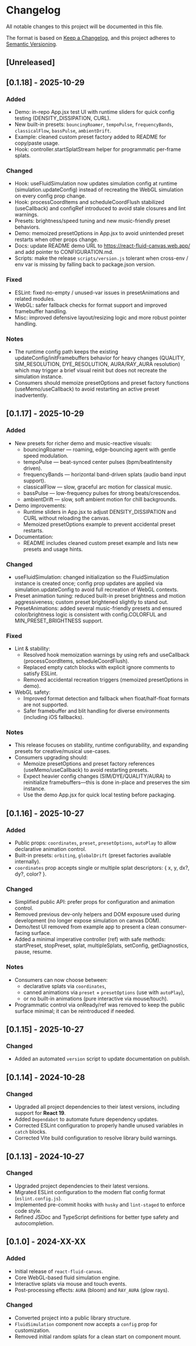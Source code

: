 # Changelog

All notable changes to this project will be documented in this file.

The format is based on [Keep a Changelog](https://keepachangelog.com/en/1.0.0/),
and this project adheres to [Semantic Versioning](https://semver.org/spec/v2.0.0.html).

## [Unreleased]

## [0.1.18] - 2025-10-29

### Added
- Demo: in-repo App.jsx test UI with runtime sliders for quick config testing (DENSITY_DISSIPATION, CURL).
- New built-in presets: `bouncingRoamer`, `tempoPulse`, `frequencyBands`, `classicalFlow`, `bassPulse`, `ambientDrift`.
- Example: cleaned custom preset factory added to README for copy/paste usage.
- Hook: controller.startSplatStream helper for programmatic per-frame splats.

### Changed
- Hook: useFluidSimulation now updates simulation config at runtime (simulation.updateConfig) instead of recreating the WebGL simulation on every config prop change.
- Hook: processCoordItems and scheduleCoordFlush stabilized (useCallback) and configRef introduced to avoid stale closures and lint warnings.
- Presets: brightness/speed tuning and new music-friendly preset behaviors.
- Demo: memoized presetOptions in App.jsx to avoid unintended preset restarts when other props change.
- Docs: update README demo URL to https://react-fluid-canvas.web.app/ and add pointer to CONFIGURATION.md.
- Scripts: make the release `scripts/version.js` tolerant when cross-env / env var is missing by falling back to package.json version.

### Fixed
- ESLint: fixed no-empty / unused-var issues in presetAnimations and related modules.
- WebGL: safer fallback checks for format support and improved framebuffer handling.
- Misc: improved defensive layout/resizing logic and more robust pointer handling.

### Notes
- The runtime config path keeps the existing updateConfig/initFramebuffers behavior for heavy changes (QUALITY, SIM_RESOLUTION, DYE_RESOLUTION, AURA/RAY_AURA resolution) which may trigger a brief visual reinit but does not recreate the simulation instance.
- Consumers should memoize presetOptions and preset factory functions (useMemo/useCallback) to avoid restarting an active preset inadvertently.

## [0.1.17] - 2025-10-29

### Added
- New presets for richer demo and music-reactive visuals:
  - bouncingRoamer — roaming, edge-bouncing agent with gentle speed modulation.
  - tempoPulse — beat-synced center pulses (bpm/beatIntensity driven).
  - frequencyBands — horizontal band-driven splats (audio band input support).
  - classicalFlow — slow, graceful arc motion for classical music.
  - bassPulse — low-frequency pulses for strong beats/crescendos.
  - ambientDrift — slow, soft ambient motion for chill backgrounds.
- Demo improvements:
  - Runtime sliders in App.jsx to adjust DENSITY_DISSIPATION and CURL without reloading the canvas.
  - Memoized presetOptions example to prevent accidental preset restarts.
- Documentation:
  - README includes cleaned custom preset example and lists new presets and usage hints.

### Changed
- useFluidSimulation: changed initialization so the FluidSimulation instance is created once; config prop updates are applied via simulation.updateConfig to avoid full recreation of WebGL contexts.
- Preset animation tuning: reduced built-in preset brightness and motion aggressiveness; custom preset brightened slightly to stand out.
- PresetAnimations: added several music-friendly presets and ensured color/brightness logic is consistent with config.COLORFUL and MIN_PRESET_BRIGHTNESS support.

### Fixed
- Lint & stability:
  - Resolved hook memoization warnings by using refs and useCallback (processCoordItems, scheduleCoordFlush).
  - Replaced empty catch blocks with explicit ignore comments to satisfy ESLint.
  - Removed accidental recreation triggers (memoized presetOptions in demo).
- WebGL safety:
  - Improved format detection and fallback when float/half-float formats are not supported.
  - Safer framebuffer and blit handling for diverse environments (including iOS fallbacks).

### Notes
- This release focuses on stability, runtime configurability, and expanding presets for creative/musical use-cases.
- Consumers upgrading should:
  - Memoize presetOptions and preset factory references (useMemo/useCallback) to avoid restarting presets.
  - Expect heavier config changes (SIM/DYE/QUALITY/AURA) to reinitialize framebuffers—this is done in-place and preserves the sim instance.
  - Use the demo App.jsx for quick local testing before packaging.

## [0.1.16] - 2025-10-27

### Added
- Public props: `coordinates`, `preset`, `presetOptions`, `autoPlay` to allow declarative animation control.
- Built-in presets: `orbiting`, `globalDrift` (preset factories available internally).
- `coordinates` prop accepts single or multiple splat descriptors: { x, y, dx?, dy?, color? }.

### Changed
- Simplified public API: prefer props for configuration and animation control.
- Removed previous dev-only helpers and DOM exposure used during development (no longer expose simulation on canvas DOM).
- Demo/test UI removed from example app to present a clean consumer-facing surface.
- Added a minimal imperative controller (ref) with safe methods: startPreset, stopPreset, splat, multipleSplats, setConfig, getDiagnostics, pause, resume.

### Notes
- Consumers can now choose between:
  - declarative splats via `coordinates`,
  - canned animations via `preset` + `presetOptions` (use with `autoPlay`),
  - or no built-in animations (pure interactive via mouse/touch).
- Programmatic control via onReady/ref was removed to keep the public surface minimal; it can be reintroduced if needed.

## [0.1.15] - 2025-10-27

### Changed
- Added an automated `version` script to update documentation on publish.

## [0.1.14] - 2024-10-28

### Changed
- Upgraded all project dependencies to their latest versions, including support for **React 19**.
- Added `Dependabot` to automate future dependency updates.
- Corrected ESLint configuration to properly handle unused variables in `catch` blocks.
- Corrected Vite build configuration to resolve library build warnings.

## [0.1.13] - 2024-10-27

### Changed
- Upgraded project dependencies to their latest versions.
- Migrated ESLint configuration to the modern flat config format (`eslint.config.js`).
- Implemented pre-commit hooks with `husky` and `lint-staged` to enforce code style.
- Refined JSDoc and TypeScript definitions for better type safety and autocompletion.

## [0.1.0] - 2024-XX-XX

### Added
- Initial release of `react-fluid-canvas`.
- Core WebGL-based fluid simulation engine.
- Interactive splats via mouse and touch events.
- Post-processing effects: `AURA` (bloom) and `RAY_AURA` (glow rays).

### Changed
- Converted project into a public library structure.
- `FluidSimulation` component now accepts a `config` prop for customization.
- Removed initial random splats for a clean start on component mount.